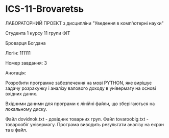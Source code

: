 # ICS-11-Brovaretsь
ЛАБОРАТОРНИЙ ПРОЕКТ
з дисципліни "Уведення в комп'ютерні науки"

Студента 1 курсу 11 групи ФІТ

Броварця Богдана

Логін: 111111

Номер завдання: 3

Анотація:

Розробити програмне забезпечення на мові PYTHON, яке вирішує задачу розрахунку і аналізу валового доходу в універмагу на основі вхідних даних.

Вхідними даними для програми є лінійні файли, що зберігаються на локальному диску.

Файл dovidnok.txt - довідник товарних груп.
Файл tovaroobig.txt - товарообіг універмагу.
Програма виводить результати аналізу на екран та в файл.
